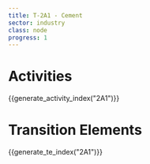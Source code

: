 ```yaml
---
title: T-2A1 - Cement
sector: industry
class: node
progress: 1
---
```


# Activities

{{generate_activity_index("2A1")}}


# Transition Elements

{{generate_te_index("2A1")}}




